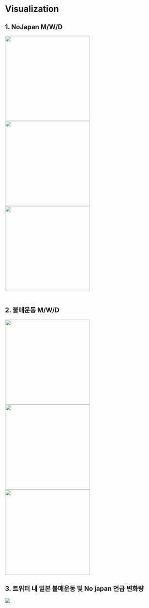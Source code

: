# Visualization
## 1. NoJapan M/W/D

<div> 
<img width="280" src="https://user-images.githubusercontent.com/40679567/65597500-3e223200-dfd4-11e9-989b-b6e918606d5c.png">
<img width="280" src="https://user-images.githubusercontent.com/40679567/65597510-424e4f80-dfd4-11e9-8b50-2cc2c8960d4a.png">
<img width="280" src="https://user-images.githubusercontent.com/40679567/65597506-40848c00-dfd4-11e9-9f30-fa3ae42db66e.png">
</div>

<br>

## 2. 불매운동 M/W/D

<div>
<img width="280" src="https://user-images.githubusercontent.com/40679567/65597514-44181300-dfd4-11e9-9f19-2471ff0d0f23.png">
<img width="280" src="https://user-images.githubusercontent.com/40679567/65597519-47ab9a00-dfd4-11e9-8842-7a4843b4b615.png">
<img width="280" src="https://user-images.githubusercontent.com/40679567/65597516-45e1d680-dfd4-11e9-8b68-1764ae962cfe.png">



## 3. 트위터 내 일본 불매운동 및 No japan 언급 변화량

![](https://github.com/sju-coml/No_japan-DS/blob/master/5.%20Visualization/Image/tweet_buzz.png?raw=true)